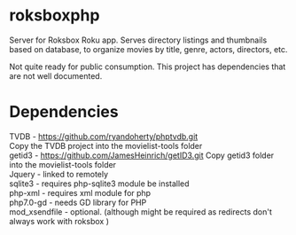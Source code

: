 # roksboxphp
Server for Roksbox Roku app. Serves directory listings and thumbnails based on database, to organize movies by title, genre, actors, directors, etc.

Not quite ready for public consumption. This project has dependencies that are not well documented.

# Dependencies
TVDB - https://github.com/ryandoherty/phptvdb.git  
Copy the TVDB project into the movielist-tools folder
<br>
getid3 - https://github.com/JamesHeinrich/getID3.git
Copy getid3 folder into the movielist-tools folder
<br>
Jquery - linked to remotely<br>
sqlite3 - requires php-sqlite3 module be installed<br>
php-xml - requires xml module for php<br>
php7.0-gd - needs GD library for PHP<br>
mod_xsendfile - optional. (although might be required as redirects don't always work with roksbox ) <br>

